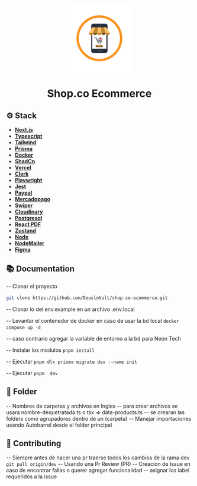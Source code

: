 <div align="center" >
  <img src="resources/logo.jpg" height="180" width="auto" >
<h1> Shop.co Ecommerce </h1>
</div>

## ⚙️ Stack

- [**Next.js**](https://nextjs.org/)
- [**Typescript**](https://www.typescriptlang.org/)
- [**Tailwind**](https://tailwindcss.com/)
- [**Prisma**](https://www.prisma.io/)
- [**Docker**](https://www.docker.com/)
- [**ShadCn**](https://shadcn.com/)
- [**Vercel**](https://vercel.com/)
- [**Clerk**](https://clerk.com/)
- [**Playwright**](https://playwright.dev/)
- [**Jest**](https://jestjs.io/)
- [**Paypal**](https://www.paypal.com/)
- [**Mercadopago**](https://www.mercadopago.com)
- [**Swiper**](https://swiperjs.com/)
- [**Cloudinary**](https://cloudinary.com/)
- [**Postgresql**](https://www.postgresql.org/)
- [**React PDF**](https://react-pdf.org/)
- [**Zustand**](https://github.com/pmndrs/zustand)
- [**Node**](https://nodejs.org/en/)
- [**NodeMailer**](https://nodemailer.com)
- [**Figma**](https://www.figma.com/file/3mWN7pXpoSpWS4GuVxOA8F/E-commerce-Website-Template-(Freebie)-(Community)?type=design&node-id=20-2&mode=design&t=OhMHyqBvndrTCNnZ-0)

## 📚 Documentation

-- Clonar el proyecto

```bash
git clone https://github.com/DeusloVult/shop.co-ecommerce.git
```

-- Clonar lo del env.example en un archivo .env.local

-- Levantar el contenedor de docker en caso de usar la bd local `docker compose up -d`

-- caso contrario agregar la variable de entorno a la bd para Neon Tech

-- Instalar los modulos `pnpm install`

-- Ejecutar `pnpm dlx prisma migrate dev --name init`

-- Ejecutar `pnpm  dev`

## 🚀 Folder

-- Nombres de carpetas y archivos en Ingles
-- para crear archivos se usara nombre-dequetratada.ts o tsx => data-products.ts
-- se crearan las folders como agrupadores dentro de un (carpeta)
-- Manejar importaciones usando Autobarrel desde el folder principal

## 📝 Contributing

-- Siempre antes de hacer una pr traerse todos los cambios de la rama dev `git pull origin/dev`
-- Usando una Pr Review (PR)
-- Creacion de Issue en caso de encontrar fallas o querer agregar funcionalidad
-- asignar los label requeridos a la issue
<!-- -- new -->